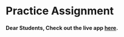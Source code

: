 # Practice Assignment

#### Dear Students, Check out the live app [here](https://kdeepika-brs.github.io/Practice-Assignment-DSA/).


